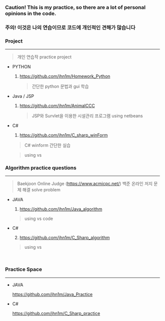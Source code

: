 ### Caution! This is my practice, so there are a lot of personal opinions in the code.
### 주의! 이것은 나의 연습이므로 코드에 개인적인 견해가 많습니다

### Project

---

> 개인 연습작
> practice project

- PYTHON

  1.  https://github.com/jhn1m/Homework_Python
  
      > 간단한 python 문법과 gui 학습 

- Java / JSP

  1. https://github.com/jhn1m/AnimalCCC

     > JSP와 Survlet을 이용한 시설관리 프로그램
     > using netbeans
- C#

  1. https://github.com/jhn1m/C_sharp_winForm
  
    > C# winform 간단한 실습

    > using vs


### Algorithm practice questions

---

> Baekjoon Online Judge (https://www.acmicpc.net/)
> 백준 온라인 저지 문제 해결
> solve problem

- JAVA

  1.  https://github.com/jhn1m/Java_algorithm
  
  > using vs code

- C#

  2.  https://github.com/jhn1m/C_Sharp_algorithm
  
  > using vs
      
<br>


### Practice Space

---

- JAVA

  https://github.com/jhn1m/Java_Practice

- C#

  https://github.com/jhn1m/C_Sharp_practice
